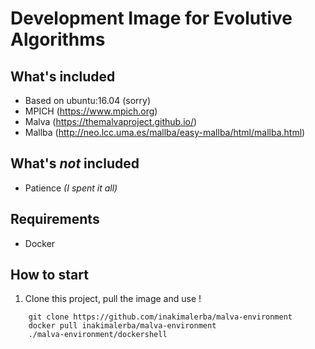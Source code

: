 # Development Image for Evolutive Algorithms


## What's included

* Based on ubuntu:16.04 (sorry)
* MPICH (https://www.mpich.org)
* Malva (https://themalvaproject.github.io/)
* Mallba (http://neo.lcc.uma.es/mallba/easy-mallba/html/mallba.html)

## What's *not* included

* Patience _(I spent it all)_


## Requirements

* Docker


## How to start

1. Clone this project, pull the image and use !

```
    git clone https://github.com/inakimalerba/malva-environment
    docker pull inakimalerba/malva-environment
    ./malva-environment/dockershell
```
